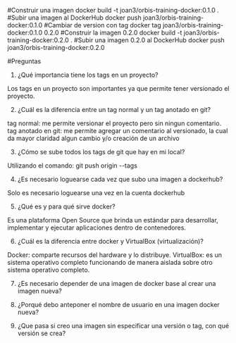 #Construir una imagen
docker build -t joan3/orbis-training-docker:0.1.0 .
#Subir una imagen al DockerHub
docker push joan3/orbis-training-docker:0.1.0
#Cambiar de version con tag
docker tag joan3/orbis-training-docker:0.1.0 0.2.0
#Construir la imagen 0.2.0
docker build -t joan3/orbis-training-docker:0.2.0 .
#Subir una imagen 0.2.0 al DockerHub
docker push joan3/orbis-training-docker:0.2.0

#Preguntas

1. ¿Qué importancia tiene los tags en un proyecto?

Los tags en un proyecto son importantes ya que permite tener versionado el proyecto.

2. ¿Cuál es la diferencia entre un tag normal y un tag anotado en git?

tag normal: me permite versionar el proyecto pero sin ningun comentario.
tag anotado en git: me permite agregar un comentario al versionado, la cual da mayor claridad algun cambio y/o creación de un archivo

3. ¿Cómo se sube todos los tags de git que hay en mi local?

Utilizando el comando: git push origin --tags

4. ¿Es necesario loguearse cada vez que subo una imagen a dockerhub?

Solo es necesario loguearse una vez en la cuenta dockerhub

5. ¿Qué es y para qué sirve docker?

Es una plataforma Open Source que brinda un estándar para desarrollar, implementar y ejecutar aplicaciones dentro de contenedores.

6. ¿Cuál es la diferencia entre docker y VirtualBox (virtualización)?

Docker: comparte recursos del hardware y lo distribuye.
VirtualBox: es un sistema operativo completo funcionando de manera aislada sobre otro sistema operativo completo. 

7. ¿Es necesario depender de una imagen de docker base al crear una imagen nueva?


8. ¿Porqué debo anteponer el nombre de usuario en una imagen docker nueva?


9. ¿Que pasa si creo una imagen sin especificar una versión o tag, con qué versión se crea?
